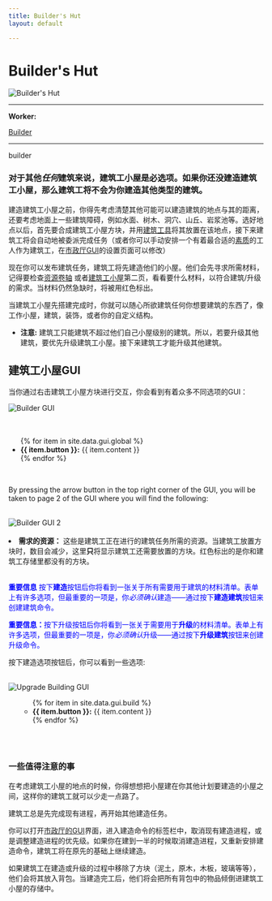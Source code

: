 ```yaml
---
title: Builder's Hut
layout: default

---
```


# Builder's Hut

<div class="infobox box text-center">
    <img src="../../assets/images/buildings/builder.png" alt="Builder's Hut" />
    <hr />
    <div class="row section-text text-left">
        <div class="col">
        <p><strong>Worker:</strong></p>
        </div>
        <div class="col">
        <p><a href="../workers/builder">Builder</a></p>
        </div>
    </div>
    <hr />
    <recipe>builder</recipe>
</div>


### 对于其他*任何*建筑来说，建筑工小屋是必选项。如果你还没建造建筑工小屋，那么建筑工将不会为你建造其他类型的建筑。

建造建筑工小屋之前，你得先考虑清楚其他可能可以建造建筑的地点与其的距离，还要考虑地面上一些建筑障碍，例如水面、树木、洞穴、山丘、岩浆池等。选好地点以后，首先要合成建筑工小屋方块，并用[建筑工具](../items/buildingtool)将其放置在该地点，接下来建筑工将会自动地被委派完成任务（或者你可以手动安排一个有着最合适的[素质](../systems/workerinfo)的工人作为建筑工，在[市政厅GUI](../../source/buildings/townhall)的设置页面可以修改）

现在你可以发布建筑任务，建筑工将先建造他们的小屋。他们会先寻求所需材料，记得要检查[资源卷轴](../../source/items/resourcescroll) 或者[建筑工小屋](../../source/buildings/builder)第二页，看看要什么材料，以符合建筑/升级的需求。当材料仍然急缺时，将被用红色标出。

当建筑工小屋先搭建完成时，你就可以随心所欲建筑任何你想要建筑的东西了，像工作小屋，建筑，装饰，或者你的自定义结构。

- **注意:** 建筑工只能建筑不超过他们自己小屋级别的建筑。所以，若要升级其他建筑，要优先升级建筑工小屋。接下来建筑工才能升级其他建筑。

## 建筑工小屋GUI

当你通过右击建筑工小屋方块进行交互，你会看到有着众多不同选项的GUI：
<br>

<div class="row">
  <div class="col-sm-12 col-md">
    <img src="../../assets/images/gui/buildergui1.png" class="img-fluid mx-auto" alt="Builder GUI">
  </div>
  <br>
  <div class="col-sm-12 col-md">
    <br>
    <ul>
      {% for item in site.data.gui.global %}
        <li><strong>{{ item.button }}:</strong> {{ item.content }}</li>
      {% endfor %}
    </ul>
  </div>
</div>
 <div class="col-sm-12 col-md"><br>
    <p>By pressing the arrow button in the top right corner of the GUI, you will be taken to page 2 of the GUI where you will find the following:</p>
  </div>

<br>

<div class="row">
  <div class="col-sm-12 col-md">
    <img src="../../assets/images/gui/buildergui2.png" class="img-fluid mx-auto" alt="Builder GUI 2">
  </div>
</div>

<br>

<li><strong>需求的资源：</strong> 这些是建筑工正在进行的建筑任务所需的资源。当建筑工放置方块时，数目会减少，这里<strong>只</strong>将显示建筑工还需要放置的方块。红色标出的是你和建筑工存储里都没有的方块。</li>

<br>

<p style="color:Blue;"><b>重要信息</b> 按下<b>建造</b>按钮后你将看到一张关于所有需要用于建筑的材料清单。表单上有许多选项，但最重要的一项是，你<i>必须确认</i>建造——通过按下<b>建造建筑</b>按钮来创建建筑命令。</p>

<p style="color:Blue;"><b>重要信息：</b>按下升级按钮后你将看到一张关于需要用于<b>升级</b>的材料清单。表单上有许多选项，但最重要的一项是，你<i>必须确认</i>升级——通过按下<b>升级建筑</b>按钮来创建升级命令。 </p>

<p>按下建造选项按钮后，你可以看到一些选项:</p>

<br>

<div class="row">
  <div class="col-sm-12 col-md">
    <img src="../../assets/images/gui/upgradebuild.png" class="img-fluid mx-auto" alt="Upgrade Building GUI">
  </div>
  <div class="col-sm-12 col-md">
    <ul>
       <ul>
      {% for item in site.data.gui.build %}
        <li><strong>{{ item.button }}:</strong> {{ item.content }}</li>
      {% endfor %}
    </ul>
    </ul>
  </div>
</div>

<br><br>

### 一些值得注意的事

在考虑建筑工小屋的地点的时候，你得想想把小屋建在你其他计划要建造的小屋之间，这样你的建筑工就可以少走一点路了。

建筑工总是先完成现有进程，再开始其他建造任务。

你可以打开[市政厅的GUI](../../source/buildings/townhall)界面，进入建造命令的标签栏中，取消现有建造进程，或是调整建造进程的优先级。如果你在建到一半的时候取消建造进程，又重新安排建造命令，建筑工将在原先的基础上继续建造。

如果建筑工在建造或升级的过程中移除了方块（泥土，原木，木板，玻璃等等），他们会将其放入背包。当建造完工后，他们将会把所有背包中的物品倾倒进建筑工小屋的存储中。
<br><br>

